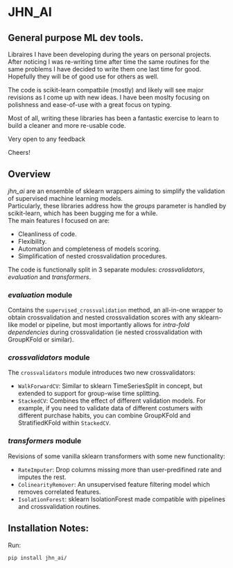 # JHN_AI
## General purpose ML dev tools.

Libraires I have been developing during the years on personal projects.
After noticing I was re-writing time after time the same routines for the same problems I have decided to write them one last time for good.  
Hopefully they will be of good use for others as well.


The code is scikit-learn compatbile (mostly) and likely will see major revisions as I come up with new ideas.
I have been moslty focusing on polishness and ease-of-use with a great focus on typing.

Most of all, writing these libraries has been a fantastic exercise to learn to build a cleaner and more re-usable code.

Very open to any feedback

Cheers!

## Overview
_jhn_ai_ are an ensemble of sklearn wrappers aiming to simplify the validation of supervised machine learning models.  
Particularly, these libraries address how the _groups_ parameter is handled by scikit-learn, which has been bugging me for a while.   
The main features I focused on are:
* Cleanliness of code.
* Flexibility.
* Automation and completeness of models scoring.
* Simplification of nested crossvalidation procedures.

The code is functionally split in 3 separate modules: _crossvalidators_, _evaluation_ and _transformers_.

### _evaluation_ module
Contains the ```supervised_crossvalidation``` method, an all-in-one wrapper to obtain crossvalidation and nested crossvalidation scores with any sklearn-like model or pipeline, but most importantly allows for _intra-fold dependencies_ during crossvalidation (ie nested crossvalidation with GroupKFold or similar).

### _crossvalidators_ module
The ```crossvalidators``` module introduces two new crossvalidators:
* ```WalkForwardCV```: Similar to sklearn TimeSeriesSplit in concept, but extended to support for group-wise time splitting. 
* ```StackedCV```: Combines the effect of different validation models. For example, if you need to validate data of different costumers with different purchase habits, you can combine GroupKFold and StratifiedKFold within ```StackedCV```. 

### _transformers_ module
Revisions of some vanilla sklearn transformers with some new functionality:  
* ```RateImputer```: Drop columns missing more than user-predifined rate and imputes the rest. 
* ```ColinearityRemover```: An unsupervised feature filtering model which removes correlated features.
* ```IsolationForest```: sklearn IsolationForest made compatible with pipelines and crossvalidation routines.

## Installation Notes:

Run:  

```pip install jhn_ai/```
